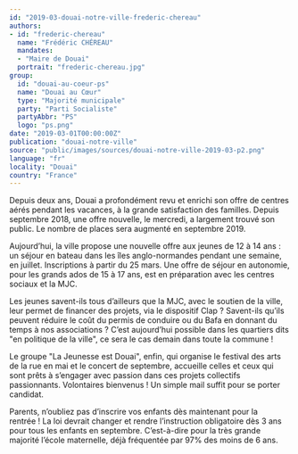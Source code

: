 ```yaml
---
id: "2019-03-douai-notre-ville-frederic-chereau"
authors:
- id: "frederic-chereau"
  name: "Frédéric CHÉREAU"
  mandates: 
  - "Maire de Douai"
  portrait: "frederic-chereau.jpg"
group:
  id: "douai-au-coeur-ps"
  name: "Douai au Cœur"
  type: "Majorité municipale"
  party: "Parti Socialiste"
  partyAbbr: "PS"
  logo: "ps.png"
date: "2019-03-01T00:00:00Z"
publication: "douai-notre-ville"
source: "public/images/sources/douai-notre-ville-2019-03-p2.png"
language: "fr"
locality: "Douai"
country: "France"
---
```


Depuis deux ans, Douai a profondément revu et enrichi son offre de centres aérés pendant les vacances, à la grande satisfaction des familles. Depuis septembre 2018, une offre nouvelle, le mercredi, a largement trouvé son public. Le nombre de places sera augmenté en septembre 2019.

Aujourd’hui, la ville propose une nouvelle offre aux jeunes de 12 à 14 ans : un séjour en bateau dans les îles anglo-normandes pendant une semaine, en juillet. Inscriptions à partir du 25 mars. Une offre de séjour en autonomie, pour les grands ados de 15 à 17 ans, est en préparation avec les centres sociaux et la MJC.

Les jeunes savent-ils tous d’ailleurs que la MJC, avec le soutien de la ville, leur permet de financer des projets, via le dispositif Clap ? Savent-ils qu’ils peuvent réduire le coût du permis de conduire ou du Bafa en donnant du temps à nos associations ? C’est aujourd’hui possible dans les quartiers dits "en politique de la ville", ce sera le cas demain dans toute la commune !

Le groupe "La Jeunesse est Douai", enfin, qui organise le festival des arts de la rue en mai et le concert de septembre, accueille celles et ceux qui sont prêts à s’engager avec passion dans ces projets collectifs passionnants. Volontaires bienvenus ! Un simple mail suffit pour se porter candidat.

Parents, n’oubliez pas d’inscrire vos enfants dès maintenant pour la rentrée ! La loi devrait changer et rendre l’instruction obligatoire dès 3 ans pour tous les enfants en septembre. C’est-à-dire pour la très grande majorité l’école maternelle, déjà fréquentée par 97% des moins de 6 ans.
